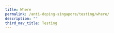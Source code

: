 ```yaml
---
title: Where
permalink: /anti-doping-singapore/testing/where/
description: ""
third_nav_title: Testing
---
```

